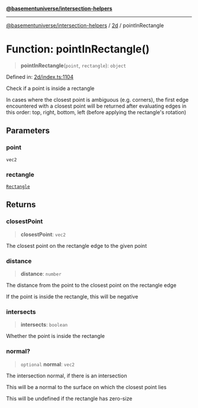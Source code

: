 [**@basementuniverse/intersection-helpers**](../../README.md)

***

[@basementuniverse/intersection-helpers](../../README.md) / [2d](../README.md) / pointInRectangle

# Function: pointInRectangle()

> **pointInRectangle**(`point`, `rectangle`): `object`

Defined in: [2d/index.ts:1104](https://github.com/basementuniverse/intersection-helpers/blob/a748c1cf3d5365b189253eb2878888a254b5c3a1/src/2d/index.ts#L1104)

Check if a point is inside a rectangle

In cases where the closest point is ambiguous (e.g. corners), the first edge
encountered with a closest point will be returned after evaluating edges in
this order:
top, right, bottom, left (before applying the rectangle's rotation)

## Parameters

### point

`vec2`

### rectangle

[`Rectangle`](../types/type-aliases/Rectangle.md)

## Returns

### closestPoint

> **closestPoint**: `vec2`

The closest point on the rectangle edge to the given point

### distance

> **distance**: `number`

The distance from the point to the closest point on the rectangle edge

If the point is inside the rectangle, this will be negative

### intersects

> **intersects**: `boolean`

Whether the point is inside the rectangle

### normal?

> `optional` **normal**: `vec2`

The intersection normal, if there is an intersection

This will be a normal to the surface on which the closest point lies

This will be undefined if the rectangle has zero-size
